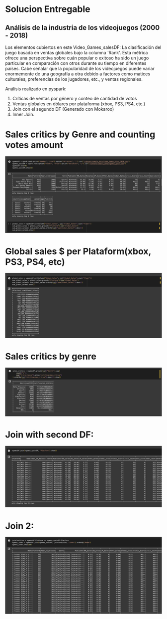 # Solucion Entregable
## Análisis de la industria de los videojuegos (2000 - 2018)

Los elementos cubiertos en este Video_Games_salesDF: La clasificación del juego basada en ventas globales bajo la columna 'Rank'. Esta métrica ofrece una perspectiva sobre cuán popular o exitoso ha sido un juego particular en comparación con otros durante su tiempo en diferentes países. Cabe señalar que la popularidad de los videojuegos puede variar enormemente de una geografía a otra debido a factores como matices culturales, preferencias de los jugadores, etc., y ventas regionales.

Análisis realizado en pyspark:

1. Críticas de ventas por género y conteo de cantidad de votos
2. Ventas globales en dólares por plataforma (xbox, PS3, PS4, etc.)
3. Join con el segundo DF (Generado con Mokaroo)
4. Inner Join.


# Sales critics by Genre and counting votes amount

![video_games](./img/imagen1.png)

# Global sales $ per Plataform(xbox, PS3, PS4, etc)
![video_games](./img/imagen2.png)

# Sales critics by genre 
![video_games](./img/imagen3.png)

# Join with second DF:
![video_games](./img/imagen4.png)

# Join 2:
![video_games](./img/imagen5.png)